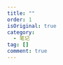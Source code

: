 ```yaml
---
title: ""
order: 1
isOriginal: true
category:
  - 笔记
tag: []
comment: true
---
```


<Share colorful services="qrcode,telegram,twitter" />